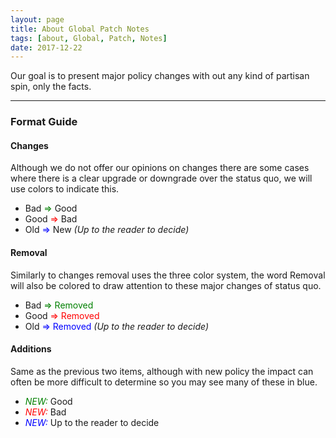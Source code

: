 ```yaml
---
layout: page
title: About Global Patch Notes
tags: [about, Global, Patch, Notes]
date: 2017-12-22
---
```


Our goal is to present major policy changes with out any kind of partisan spin, only the facts.

----------

### Format Guide

#### Changes
Although we do not offer our opinions on changes there are some cases where there is a clear upgrade or downgrade over the status quo, we will use colors to indicate this.

 - Bad <span style="color:green">⇒</span> Good
 - Good <span style="color:red">⇒</span> Bad
 - Old <span style="color:blue">⇒</span> New *(Up to the reader to decide)*


#### Removal
Similarly to changes removal uses the three color system, the word Removal will also be colored to draw attention to these major changes of status quo.

 - Bad <span style="color:green">⇒ Removed</span>
 - Good <span style="color:red">⇒ Removed</span>
 - Old <span style="color:blue">⇒ Removed</span> *(Up to the reader to decide)*


#### Additions
Same as the previous two items, although with new policy the impact can often be more difficult to determine so you may see many of these in blue.

 - <span style="color:green">*NEW:*</span> Good
 - <span style="color:red">*NEW:*</span> Bad
 - <span style="color:blue">*NEW:*</span> Up to the reader to decide
